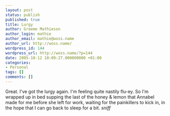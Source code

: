 ```yaml
---
layout: post
status: publish
published: true
title: Lurgy
author: Graeme Mathieson
author_login: mathie
author_email: mathie@woss.name
author_url: http://woss.name/
wordpress_id: 144
wordpress_url: http://woss.name/?p=144
date: 2005-10-12 10:09:27.000000000 +01:00
categories:
- Personal
tags: []
comments: []
---
```

Great.  I've got the lurgy again.  I'm feeling quite nastily flu-ey.  So I'm wrapped up in bed supping the last of the honey &amp; lemon that Annabel made for me before she left for work, waiting for the painkillers to kick in, in the hope that I can go back to sleep for a bit.  *sniff*

